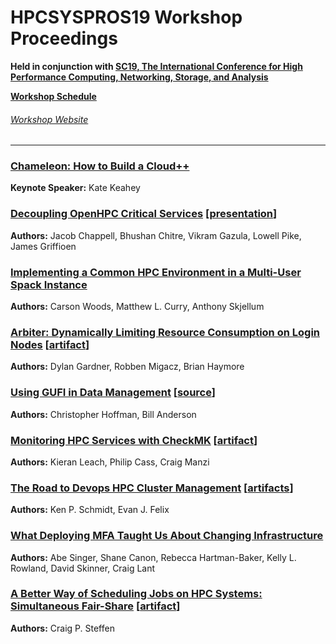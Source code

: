 # HPCSYSPROS19 Workshop Proceedings
**Held in conjunction with [SC19, The International Conference for High Performance Computing, Networking, Storage, and Analysis](https://sc19.supercomputing.org/)**

**[Workshop Schedule](https://sc19.supercomputing.org/session/?sess=sess129)**

###### [Workshop Website](http://sighpc-syspros.org/workshops/2019/)

---
### [Chameleon: How to Build a Cloud++](Keynote/keynote_presentation.pdf)
**Keynote Speaker:** Kate Keahey

### [Decoupling OpenHPC Critical Services](Decoupling_OpenHPC_Critical_Services/Decoupling_OpenHPC_Critical_Services.pdf) [[presentation](Decoupling_OpenHPC_Critical_Services/Presentation.pdf)]
**Authors:** Jacob Chappell, Bhushan Chitre, Vikram Gazula, Lowell Pike, James Griffioen

### [Implementing a Common HPC Environment in a Multi-User Spack Instance](Implementing_a_Common_HPC_Environment_in_a_Multi-User_Spack_Instance/Implementing_a_Common_HPC_Environment_in_a_Multi-user_Spack_instance.pdf) 
**Authors:** Carson Woods, Matthew L. Curry, Anthony Skjellum

### [Arbiter: Dynamically Limiting Resource Consumption on Login Nodes](https://github.com/HPCSYSPROS/Workshop19/blob/master/Arbiter:Dynamically_Limiting_Resource_Consumption_on_Login_Nodes/Arbiter_slides.pdf) [[artifact](https://gitlab.chpc.utah.edu/arbiter2/arbiter2)]
**Authors:** Dylan Gardner, Robben Migacz, Brian Haymore

### [Using GUFI in Data Management](Using_GUFI_in_Data_Management/Using_GUFI_in_Data_Management.pdf) [[source](https://github.com/mar-file-system/GUFI)]
**Authors:** Christopher Hoffman, Bill Anderson

### [Monitoring HPC Services with CheckMK](Monitoring_HPC_Services_With_CheckMK/Monitoring_HPC_Services_With_CheckMK.pdf) [[artifact](Monitoring_HPC_Services_With_CheckMK/artifact)]
**Authors:** Kieran Leach, Philip Cass, Craig Manzi

### [The Road to Devops HPC Cluster Management](The_Road_to_Devops_HPC_Cluster_Management/The_Road_to_Devops_HPC_Cluster_Management.pdf) [[artifacts](The_Road_to_Devops_HPC_Cluster_Management/artifacts)]
**Authors:** Ken P. Schmidt, Evan J. Felix

### [What Deploying MFA Taught Us About Changing Infrastructure](What_Deploying_MFA_Taught_us_about_Changing_Infrastructure/What_Deploying_MFA_Taught_Us_About_Changing_Infrastructure.pdf)
**Authors:** Abe Singer, Shane Canon, Rebecca Hartman-Baker, Kelly L. Rowland, David Skinner, Craig Lant

### [A Better Way of Scheduling Jobs on HPC Systems: Simultaneous Fair-Share](https://github.com/HPCSYSPROS/Workshop19/blob/master/A_Better_Way_of_Scheduling_Jobs_on_HPC_Systems:Simultaneous_Fair-Share/A_Better_Way_of_Scheduling_Jobs_on_HPC_Systems:Simultaneous_Fair-share.pdf) [[artifact](https://github.com/HPCSYSPROS/Workshop19/tree/master/A_Better_Way_of_Scheduling_Jobs_on_HPC_Systems:Simultaneous_Fair-Share/artifact)]
**Authors:** Craig P. Steffen

